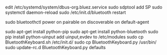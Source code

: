 edit /etc/systemd/system/dbus-org.bluez.service
sudo sdptool add SP
sudo systemctl daemon-reload
sudo /etc/init.d/bluetooth restart

sudo bluetoothctl
  power on
  pairable on
  discoverable on
  default-agent

sudo apt-get install python-pip
sudo apt-get install python-bluetooth
sudo pip install python-uinput
add uinput,evdev to /etc/modules
sudo cp BluetoothKeyboard.sh /etc/init.d/
sudo cp BluetoothKeyboard.py /usr/bin/
sudo update-rc.d  BluetoothKeyboard.py defaults
